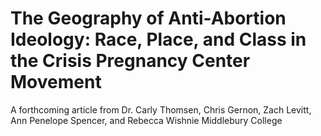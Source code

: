 # The Geography of Anti-Abortion Ideology: Race, Place, and Class in the Crisis Pregnancy Center Movement
A forthcoming article from Dr. Carly Thomsen, Chris Gernon, Zach Levitt, Ann Penelope Spencer, and Rebecca Wishnie
Middlebury College
